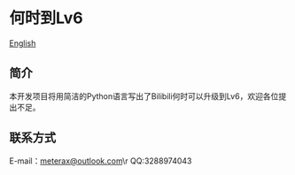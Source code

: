 # 何时到Lv6
[English](https://github.com/meteraxu/whentolv6/blob/main/README.md)

## 简介
本开发项目将用简洁的Python语言写出了Bilibili何时可以升级到Lv6，欢迎各位提出不足。

## 联系方式
E-mail：meterax@outlook.com\r
QQ:3288974043
